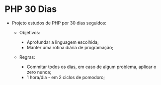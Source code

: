 # PHP 30 Dias

- Projeto estudos de PHP por 30 dias seguidos:
  - Objetivos:
    - Aprofundar a linguagem escolhida;
    - Manter uma rotina diária de programação;
    
  - Regras:
    - Commitar todos os dias, em caso de algum problema, aplicar o zero nunca;
    - 1 hora/dia - em 2 ciclos de pomodoro;
